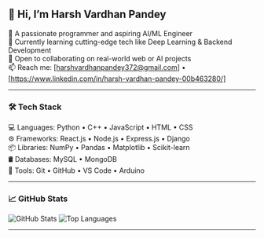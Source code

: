 ## 👋 Hi, I’m Harsh Vardhan Pandey

🚀 A passionate programmer and aspiring AI/ML Engineer  
🌱 Currently learning cutting-edge tech like Deep Learning & Backend Development  
💼 Open to collaborating on real-world web or AI projects  
📫 Reach me: [harshvardhanpandey372@gmail.com] • [https://www.linkedin.com/in/harsh-vardhan-pandey-00b463280/] 

---

### 🛠️ Tech Stack

💻 Languages: Python • C++ • JavaScript • HTML • CSS  
⚙️ Frameworks: React.js • Node.js • Express.js • Django  
📦 Libraries: NumPy • Pandas • Matplotlib • Scikit-learn  
🛢️ Databases: MySQL • MongoDB  
🔧 Tools: Git • GitHub • VS Code • Arduino

---

### 📈 GitHub Stats

![GitHub Stats](https://github-readme-stats.vercel.app/api?username=Harsh63870&show_icons=true&theme=radical&cache_seconds=1)
![Top Languages](https://github-readme-stats.vercel.app/api/top-langs/?username=Harsh63870&layout=compact&theme=radical&cache_seconds=1)


---


<!---
Harsh63870/Harsh63870 is a ✨ special ✨ repository because its `README.md` (this file) appears on your GitHub profile.
You can click the Preview link to take a look at your changes.
--->
